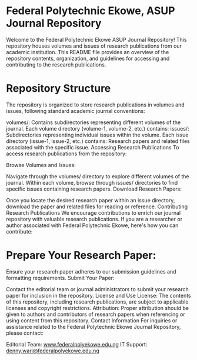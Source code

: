 # Federal Polytechnic Ekowe, ASUP Journal Repository
Welcome to the Federal Polytechnic Ekowe ASUP Journal Repository! This repository houses volumes and issues of research publications from our academic institution. This README file provides an overview of the repository contents, organization, and guidelines for accessing and contributing to the research publications.

# Repository Structure
The repository is organized to store research publications in volumes and issues, following standard academic journal conventions:

volumes/: Contains subdirectories representing different volumes of the journal.
Each volume directory (volume-1, volume-2, etc.) contains:
issues/: Subdirectories representing individual issues within the volume.
Each issue directory (issue-1, issue-2, etc.) contains:
Research papers and related files associated with the specific issue.
Accessing Research Publications
To access research publications from the repository:

Browse Volumes and Issues:

Navigate through the volumes/ directory to explore different volumes of the journal.
Within each volume, browse through issues/ directories to find specific issues containing research papers.
Download Research Papers:

Once you locate the desired research paper within an issue directory, download the paper and related files for reading or reference.
Contributing Research Publications
We encourage contributions to enrich our journal repository with valuable research publications. If you are a researcher or author associated with Federal Polytechnic Ekowe, here's how you can contribute:

# Prepare Your Research Paper:

Ensure your research paper adheres to our submission guidelines and formatting requirements.
Submit Your Paper:

Contact the editorial team or journal administrators to submit your research paper for inclusion in the repository.
License and Use
License: The contents of this repository, including research publications, are subject to applicable licenses and copyright restrictions.
Attribution: Proper attribution should be given to authors and contributors of research papers when referencing or using content from this repository.
Contact Information
For inquiries or assistance related to the Federal Polytechnic Ekowe Journal Repository, please contact:

Editorial Team: www.federalpolyekowe.edu.ng
IT Support: denny.wari@federalpolyekowe.edu.ng
